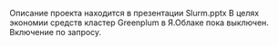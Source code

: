 Описание проекта находится в презентации Slurm.pptx
В целях экономии средств кластер Greenplum в Я.Облаке пока выключен.
Включение по запросу.
